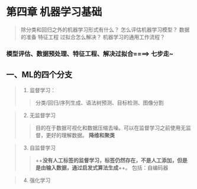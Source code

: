 # 第四章 机器学习基础
> 除分类和回归之外的机器学习形式有什么？
怎么评估机器学习模型？
数据的准备
特征工程
过拟合怎么解决？
机器学习的通用工作流程？

### 模型评估、数据预处理、特征工程、解决过拟合====> 七步走~

## 一、ML的四个分支
>1. 监督学习：
>>分类/回归/序列生成、语法树预测、目标检测、图像分割

>2. 无监督学习
>>目的在于数据可视化和数据压缩去噪。可以在监督学习之前使用无监督，更好的理解数据。
**降维和聚类**

>3. 自监督学习
>>++**没有人工标签的监督学习，标签仍然存在，不是人工添加，但是是由输入数据，通过启发式算法生成**++。
包括：自编码器

>4. 强化学习

